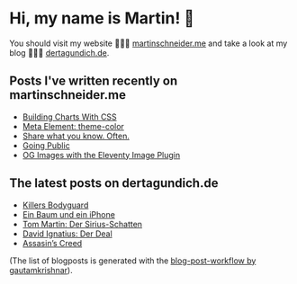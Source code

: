 # Hi, my name is Martin! 👋 
You should visit my website 👨🏼‍💻  [martinschneider.me](https://martinschneider.me) and take a look at my blog 🤷🏼‍♂️ [dertagundich.de](https://www.dertagundich.de).

## Posts I've written recently on martinschneider.me
<!-- MSME-POST-LIST:START -->
- [Building Charts With CSS](https://martinschneider.me/articles/building-charts-with-css/)
- [Meta Element: theme-color](https://martinschneider.me/articles/meta-tag-theme-color/)
- [Share what you know. Often.](https://martinschneider.me/articles/share-what-you-know-often/)
- [Going Public](https://martinschneider.me/articles/going-public/)
- [OG Images with the Eleventy Image Plugin](https://martinschneider.me/articles/og-images-with-the-eleventy-image-plugin/)
<!-- MSME-POST-LIST:END -->

## The latest posts on dertagundich.de
<!-- DTUI-POST-LIST:START -->
- [Killers Bodyguard](https://www.dertagundich.de/2021/10/14/killers-bodyguard/)
- [Ein Baum und ein iPhone](https://www.dertagundich.de/2021/10/07/ein-baum-und-ein-iphone/)
- [Tom Martin: Der Sirius-Schatten](https://www.dertagundich.de/2021/09/29/tom-martin-der-sirius-schatten/)
- [David Ignatius: Der Deal](https://www.dertagundich.de/2021/09/22/david-ignatius-der-deal/)
- [Assasin’s Creed](https://www.dertagundich.de/2021/09/18/assasins-creed/)
<!-- DTUI-POST-LIST:END -->

(The list of blogposts is generated with the [blog-post-workflow by gautamkrishnar](https://github.com/gautamkrishnar/blog-post-workflow)).
